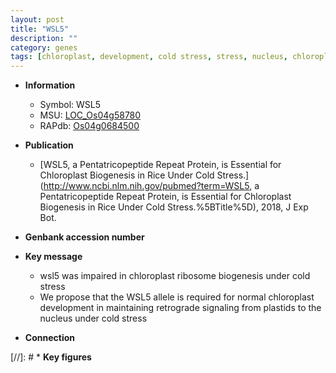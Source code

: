 ```yaml
---
layout: post
title: "WSL5"
description: ""
category: genes
tags: [chloroplast, development, cold stress, stress, nucleus, chloroplast development]
---
```


* **Information**  
    + Symbol: WSL5  
    + MSU: [LOC_Os04g58780](http://rice.plantbiology.msu.edu/cgi-bin/ORF_infopage.cgi?orf=LOC_Os04g58780)  
    + RAPdb: [Os04g0684500](http://rapdb.dna.affrc.go.jp/viewer/gbrowse_details/irgsp1?name=Os04g0684500)  

* **Publication**  
    + [WSL5, a Pentatricopeptide Repeat Protein, is Essential for Chloroplast Biogenesis in Rice Under Cold Stress.](http://www.ncbi.nlm.nih.gov/pubmed?term=WSL5, a Pentatricopeptide Repeat Protein, is Essential for Chloroplast Biogenesis in Rice Under Cold Stress.%5BTitle%5D), 2018, J Exp Bot.

* **Genbank accession number**  

* **Key message**  
    + wsl5 was impaired in chloroplast ribosome biogenesis under cold stress
    + We propose that the WSL5 allele is required for normal chloroplast development in maintaining retrograde signaling from plastids to the nucleus under cold stress

* **Connection**  

[//]: # * **Key figures**  


